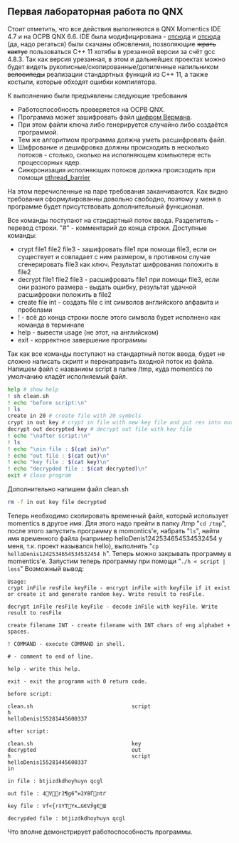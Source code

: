 ## Первая лабораторная работа по QNX
Стоит отметить, что все действия выполняются в QNX Momentics IDE 4.7 и на ОСРВ QNX 6.6. IDE была модифицирована - [отсюда](http://community.qnx.com/sf/frs/do/viewRelease/projects.toolchain/frs.binutils.binutils_2_21) и [отсюда](http://community.qnx.com/sf/frs/do/viewRelease/projects.toolchain/frs.gcc.gcc_4_8) (да, надо регаться) были скачаны обновления, позволяющие ~~жрать кактус~~ пользоваться С++ 11 хотябы в урезанной версии за счёт gcc 4.8.3. Так как версия урезанная, в этом и дальнейшех проектах можно будет видеть рукописные/скопированные/допиленные напильником ~~велосипеды~~ реализации стандартных функций из C++ 11, а также костыли, которые обходят ошибки компилятора.

К выполнению были предъявлены следующие требования
* Работоспособность проверяется на ОСРВ QNX.
* Программа может зашифровать файл [шифром Вермана](https://ru.wikipedia.org/wiki/%D0%A8%D0%B8%D1%84%D1%80_%D0%92%D0%B5%D1%80%D0%BD%D0%B0%D0%BC%D0%B0).
* При этом файли ключа либо генерируется случайно либо создаётся программой. 
* Тем же алгоритмом программа должна уметь расшифровать файл.
* Шифрование и дешифровка должны происходить в несколько потоков - столько, сколько на исполняющем компьютере есть процессорных ядер.
* Синхронизация исполняющих потоков должна происходить при помощи [pthread_barrier](https://learnc.info/c/pthreads_barriers.html)

На этом перечисленные на паре требования заканчиваются. Как видно требования сформулированны довольно свободно, поэтому у меня в программе будет присутствовать дополнительный функционал.

Все команды поступают на стандартный поток ввода. Разделитель - перевод строки.
"#" - комментарий до конца строки. Доступные команды:
* crypt file1 file2 file3 - зашифровать file1 при помощи file3, если он существует и совпадает с ним размером, в противном случае сгенерировать file3 как ключ. Результат шифрования положить в file2
* decrypt file1 file2 file3 - расшифровать file1 при помощи file3, если они разного размера - выдать ошибку, результат удачной расшифровки положить в file2
* create file int - создать file с int символов английского алфавита и пробелами
* ! - всё до конца строки после этого символа будет исполнено как команда в терминале
* help - вывести usage (не этот, на английском)
* exit - корректное завершение программы

Так как все команды поступают на стандартный поток ввода, будет не сложно написать скрипт и перенаправить входной поток из файла. Напишем файл с названием script в папке /tmp, куда momentics по умолчанию кладёт исполняемый файл.
```bash
help # show help
! sh clean.sh
! echo "before script:\n"
! ls
create in 20 # create file with 20 symbols
crypt in out key # crypt in file with new key file and put res into out file
decrypt out decrypted key # decrypt out file with key file
! echo "\nafter script:\n"
! ls
! echo "\nin file : $(cat in)\n"
! echo "out file : $(cat out)\n"
! echo "key file : $(cat key)\n"
! echo "decrypded file : $(cat decrypted)\n"
exit # close program
```
Дополнительно напишем файл clean.sh
```bash
rm -f in out key file decrypted
```
Теперь необходимо скопировать временный файл, который использует momentics в другое имя. Для этого надо прейти в папку /tmp "`cd /tmp`", после этого запустить программу в momontics'е, набрать "`ls`", найти имя временного файла (например helloDenis1242534654534532454 у меня, т.к. проект назывался hello), выполнить "`cp helloDenis1242534654534532454 h`". Теперь можно закрывать программу в momentics'e.
Запустим теперь программу при помощи "`./h < script | less`"
Возможный вывод:
```
Usage: 
crypt inFile resFile keyFile - encrypt inFile with keyFile if it exist or create it and generate random key. Write result to resFile.

decrypt inFile resFile keyFile - decode inFile with keyFile. Write result to resFile

create filename INT - create filename with INT chars of eng alphabet + spaces.

! COMMAND - execute COMMAND in shell.

# - comment to end of line.

help - write this help.

exit - exit the programm with 0 return code.

before script:

clean.sh                               script
h
helloDenis155281445600337

after script:

clean.sh                               key
decrypted                              out
h                                      script
helloDenis155281445600337
in

in file : btjizdkdhoyhuyn qcgl

out file : 4Vг2¶g6“н2У8Ѓлtґ

key file : Vf<{r‡YТYк…GЄVЎg€Ш

decrypded file : btjizdkdhoyhuyn qcgl
```
Что вполне демонстрирует работоспособность программы.
